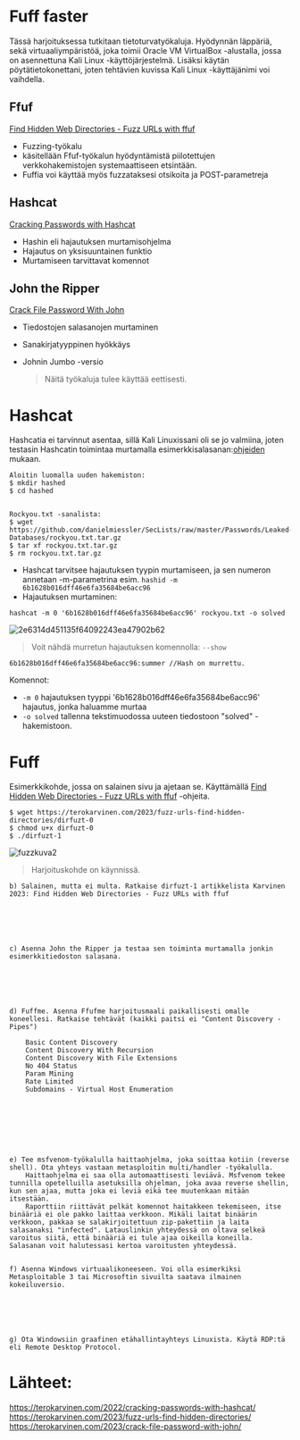# Fuff faster
Tässä harjoituksessa tutkitaan tietoturvatyökaluja. Hyödynnän läppäriä, sekä virtuaaliympäristöä, joka toimii Oracle VM VirtualBox -alustalla, jossa on asennettuna Kali Linux -käyttöjärjestelmä. Lisäksi käytän pöytätietokonettani, joten tehtävien kuvissa Kali Linux -käyttäjänimi voi vaihdella.


## Ffuf

[Find Hidden Web Directories - Fuzz URLs with ffuf](https://terokarvinen.com/2023/fuzz-urls-find-hidden-directories/) 
- Fuzzing-työkalu
- käsitellään Ffuf-työkalun hyödyntämistä piilotettujen verkkohakemistojen systemaattiseen etsintään.
- Fuffia voi käyttää myös fuzzataksesi otsikoita ja POST-parametreja


## Hashcat

 [Cracking Passwords with Hashcat](https://terokarvinen.com/2022/cracking-passwords-with-hashcat/)
 
-	Hashin eli hajautuksen murtamisohjelma
-	Hajautus on yksisuuntainen funktio
-	Murtamiseen tarvittavat komennot


## John the Ripper

[Crack File Password With John](https://terokarvinen.com/2023/crack-file-password-with-john/)

- Tiedostojen salasanojen murtaminen 
- Sanakirjatyyppinen hyökkäys 
- Johnin Jumbo -versio

  > Näitä työkaluja tulee käyttää eettisesti. 



# Hashcat


Hashcatia ei tarvinnut asentaa, sillä Kali Linuxissani oli se jo valmiina, joten testasin Hashcatin toimintaa murtamalla esimerkkisalasanan:[ohjeiden](https://terokarvinen.com/2022/cracking-passwords-with-hashcat/)  mukaan.

```
Aloitin luomalla uuden hakemiston:
$ mkdir hashed
$ cd hashed


Rockyou.txt -sanalista: 
$ wget https://github.com/danielmiessler/SecLists/raw/master/Passwords/Leaked-Databases/rockyou.txt.tar.gz
$ tar xf rockyou.txt.tar.gz
$ rm rockyou.txt.tar.gz
```


- Hashcat tarvitsee hajautuksen tyypin murtamiseen, ja sen numeron annetaan -m-parametrina esim. `hashid -m 6b1628b016dff46e6fa35684be6acc96`
- Hajautuksen murtaminen:

`hashcat -m 0 '6b1628b016dff46e6fa35684be6acc96' rockyou.txt -o solved`

![2e6314d451135f64092243ea47902b62](https://github.com/Vanam0/tunkeutumistestaus/assets/122449444/d5a876d8-14e4-42d7-9824-5fbadd927b83)


> Voit nähdä murretun hajautuksen komennolla: `--show`

    6b1628b016dff46e6fa35684be6acc96:summer //Hash on murrettu.

Komennot:

-  `-m 0` hajautuksen tyyppi
'6b1628b016dff46e6fa35684be6acc96' hajautus, jonka haluamme murtaa
- `-o solved` tallenna tekstimuodossa uuteen tiedostoon "solved" -hakemistoon.








# Fuff

Esimerkkikohde, jossa on salainen sivu ja ajetaan se. Käyttämällä [Find Hidden Web Directories - Fuzz URLs with ffuf](https://terokarvinen.com/2023/fuzz-urls-find-hidden-directories/)  -ohjeita.
```
$ wget https://terokarvinen.com/2023/fuzz-urls-find-hidden-directories/dirfuzt-0
$ chmod u+x dirfuzt-0
$ ./dirfuzt-1
```

![fuzzkuva2](https://github.com/Vanam0/tunkeutumistestaus/assets/122449444/056d8bc3-2c6b-4cb0-8800-cf4e9eb1fefe)
> Harjoituskohde on käynnissä.



























    b) Salainen, mutta ei multa. Ratkaise dirfuzt-1 artikkelista Karvinen 2023: Find Hidden Web Directories - Fuzz URLs with ffuf






    c) Asenna John the Ripper ja testaa sen toiminta murtamalla jonkin esimerkkitiedoston salasana.






    d) Fuffme. Asenna Ffufme harjoitusmaali paikallisesti omalle koneellesi. Ratkaise tehtävät (kaikki paitsi ei "Content Discovery - Pipes")
  
        Basic Content Discovery
        Content Discovery With Recursion
        Content Discovery With File Extensions
        No 404 Status
        Param Mining
        Rate Limited
        Subdomains - Virtual Host Enumeration








    e) Tee msfvenom-työkalulla haittaohjelma, joka soittaa kotiin (reverse shell). Ota yhteys vastaan metasploitin multi/handler -työkalulla.
        Haittaohjelma ei saa olla automaattisesti leviävä. Msfvenom tekee tunnilla opetelluilla asetuksilla ohjelman, joka avaa reverse shellin, kun sen ajaa, mutta joka ei leviä eikä tee muutenkaan mitään itsestään.
        Raporttiin riittävät pelkät komennot haitakkeen tekemiseen, itse binääriä ei ole pakko laittaa verkkoon. Mikäli laitat binäärin verkkoon, pakkaa se salakirjoitettuun zip-pakettiin ja laita salasanaksi "infected". Latauslinkin yhteydessä on oltava selkeä varoitus siitä, että binääriä ei tule ajaa oikeilla koneilla. Salasanan voit halutessasi kertoa varoitusten yhteydessä.


    f) Asenna Windows virtuaalikoneeseen. Voi olla esimerkiksi Metasploitable 3 tai Microsoftin sivuilta saatava ilmainen kokeiluversio.






    g) Ota Windowsiin graafinen etähallintayhteys Linuxista. Käytä RDP:tä eli Remote Desktop Protocol.












# Lähteet:
https://terokarvinen.com/2022/cracking-passwords-with-hashcat/
https://terokarvinen.com/2023/fuzz-urls-find-hidden-directories/
https://terokarvinen.com/2023/crack-file-password-with-john/


